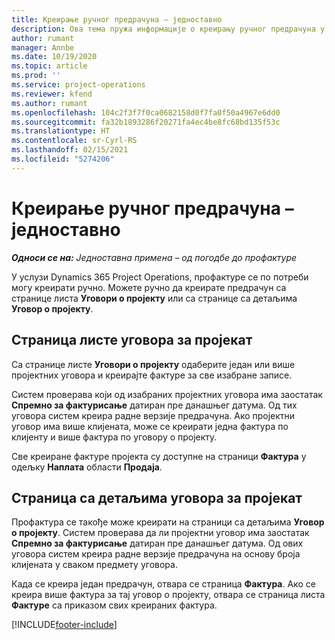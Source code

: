 ```yaml
---
title: Креирање ручног предрачуна – једноставно
description: Ова тема пружа информације о креирању ручног предрачуна у услузи Project Operations.
author: rumant
manager: Annbe
ms.date: 10/19/2020
ms.topic: article
ms.prod: ''
ms.service: project-operations
ms.reviewer: kfend
ms.author: rumant
ms.openlocfilehash: 104c2f3f7f0ca0682158d0f7fa0f50a4967e6dd0
ms.sourcegitcommit: fa32b1893286f20271fa4ec4be8fc68bd135f53c
ms.translationtype: HT
ms.contentlocale: sr-Cyrl-RS
ms.lasthandoff: 02/15/2021
ms.locfileid: "5274206"
---
```

# <a name="create-a-manual-proforma-invoice---lite"></a>Креирање ручног предрачуна – једноставно

_**Односи се на:** Једноставна примена – од погодбе до профактуре_

У услузи Dynamics 365 Project Operations, профактуре се по потреби могу креирати ручно. Можете ручно да креирате предрачун са странице листа **Уговори о пројекту** или са странице са детаљима **Уговор о пројекту**.

##  <a name="project-contracts-list-page"></a>Страница листе уговора за пројекат

Са странице листе **Уговори о пројекту** одаберите један или више пројектних уговора и креирајте фактуре за све изабране записе.

Систем проверава који од изабраних пројектних уговора има заостатак **Спремно за фактурисање** датиран пре данашњег датума. Од тих уговора систем креира радне верзије предрачуна. Ако пројектни уговор има више клијената, може се креирати једна фактура по клијенту и више фактура по уговору о пројекту.

Све креиране фактуре пројекта су доступне на страници **Фактура** у одељку **Наплата** области **Продаја**.

## <a name="project-contract-details-page"></a>Страница са детаљима уговора за пројекат

Профактура се такође може креирати на страници са детаљима **Уговор о пројекту**. Систем проверава да ли пројектни уговор има заостатак **Спремно за фактурисање** датиран пре данашњег датума. Од ових уговора систем креира радне верзије предрачуна на основу броја клијената у сваком предмету уговора.

Када се креира један предрачун, отвара се страница **Фактура**. Ако се креира више фактура за тај уговор о пројекту, отвара се страница листа **Фактуре** са приказом свих креираних фактура.


[!INCLUDE[footer-include](../../includes/footer-banner.md)]